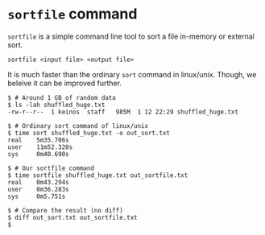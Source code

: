 # `sortfile` command

`sortfile` is a simple command line tool to sort a file in-memory or external sort.

```shell
sortfile <input file> <output file>
```

It is much faster than the ordinary `sort` command in linux/unix. Though, we beleive it can be improved further.

```shellsession
$ # Around 1 GB of random data
$ ls -lah shuffled_huge.txt
-rw-r--r--  1 keinos  staff   985M  1 12 22:29 shuffled_huge.txt

$ # Ordinary sort command of linux/unix
$ time sort shuffled_huge.txt -o out_sort.txt
real    5m35.706s
user    11m52.320s
sys     0m40.690s

$ # Our sortfile command
$ time sortfile shuffled_huge.txt out_sortfile.txt
real    0m43.294s
user    0m36.283s
sys     0m5.751s

$ # Compare the result (no diff)
$ diff out_sort.txt out_sortfile.txt
$
```
